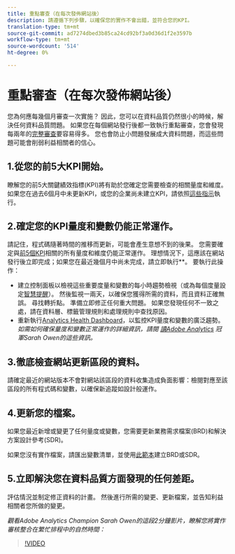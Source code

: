 ```yaml
---
title: 重點審查（在每次發佈網站後）
description: 請遵循下列步驟，以確保您的實作不會出錯，並符合您的KPI。
translation-type: tm+mt
source-git-commit: ad7274dbed3b85ca24cd92bf3a0d36d1f2e3597b
workflow-type: tm+mt
source-wordcount: '514'
ht-degree: 0%

---
```



# 重點審查（在每次發佈網站後）

您為何應每幾個月審查一次實施？ 因此，您可以在資料品質仍然很小的時候，解決任何資料品質問題。 如果您在每個網站發行後都一致執行重點審查，您會發現每兩年的[完整審查](/help/implement/review/full-review.md)要容易得多。 您也會防止小問題發展成大資料問題，而這些問題可能會削弱利益相關者的信心。

## 1.從您的前5大KPI開始。

瞭解您的前5大關鍵績效指標(KPI)將有助於您確定您需要檢查的相關量度和維度。 如果您在過去6個月中未更新KPI，或您的企業尚未建立KPI，請依照[這些指示](/help/implement/review/define-kpis.md)執行。

## 2.確定您的KPI量度和變數仍能正常運作。

請記住，程式碼隨著時間的推移而更新，可能會產生意想不到的後果。 您需要確定與[前5個KPI](/help/implement/review/define-kpis.md)相關的所有量度和維度仍能正常運作。 理想情況下，這應該在網站發行後立即完成；如果您在最近幾個月中尚未完成，請立即執行&#x200B;**。 要執行此操作：

* 建立控制面板以檢視這些重要度量和變數的每小時趨勢檢視（或為每個度量設定[智慧提醒](https://experienceleague.adobe.com/docs/analytics/analyze/analysis-workspace/virtual-analyst/intelligent-alerts/intellligent-alerts.html#analysis-workspace)）。 然後監視一兩天，以確保您獲得所需的資料，而且資料正確無誤。 尋找轉折點。 準備立即修正任何重大問題。 如果您發現任何不一致之處，請在資料層、標籤管理規則和處理規則中查找原因。
* 重新執行[Analytics Health Dashboard](https://assets.adobe.com/public/9549dbe7-765a-4899-77b8-85cbba1a4252)，以監控KPI量度和變數的廣泛趨勢。
   *如需如何確保量度和變數正常運作的詳細資訊，請閱 [讀Adobe Analytics](https://experienceleaguecommunities.adobe.com/t5/adobe-analytics-discussions/my-five-best-tips-for-keeping-adobe-analytics-humming/td-p/388608) 冠軍Sarah Owen的這些資訊。*

## 3.徹底檢查網站更新區段的資料。

請確定最近的網站版本不會對網站該區段的資料收集造成負面影響：檢閱對應至該區段的所有程式碼和變數，以確保新追蹤如設計般運作。

## 4.更新您的檔案。

如果您最近新增或變更了任何量度或變數，您需要更新業務需求檔案(BRD)和解決方案設計參考(SDR)。

如果您沒有實作檔案，請匯出變數清單，並使用[此範本](https://experienceleague.adobe.com/docs/analytics-learn/tutorials/implementation/implementation-basics/creating-a-business-requirements-document.html?lang=en#implementation)建立BRD或SDR。

## 5.立即解決您在資料品質方面發現的任何差距。

評估情況並制定修正資料的計畫。 然後進行所需的變更、更新檔案，並告知利益相關者您所做的變更。

*觀看Adobe Analytics Champion Sarah Owen的這段2分鐘影片，瞭解您將實作審核整合在繁忙排程中的自然時間：*

>[!VIDEO](https://video.tv.adobe.com/v/328340/?quality=12&learn=on)
